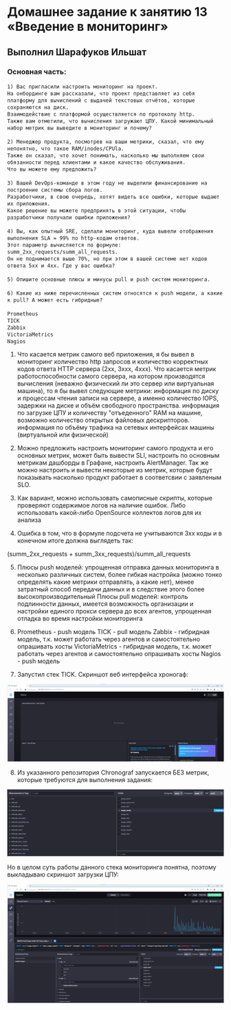 # Домашнее задание к занятию 13 «Введение в мониторинг»

## Выполнил Шарафуков Ильшат

### Основная часть:

```
1) Вас пригласили настроить мониторинг на проект. 
На онбординге вам рассказали, что проект представляет из себя платформу для вычислений с выдачей текстовых отчётов, которые сохраняются на диск. 
Взаимодействие с платформой осуществляется по протоколу http. 
Также вам отметили, что вычисления загружают ЦПУ. Какой минимальный набор метрик вы выведите в мониторинг и почему?

2) Менеджер продукта, посмотрев на ваши метрики, сказал, что ему непонятно, что такое RAM/inodes/CPUla. 
Также он сказал, что хочет понимать, насколько мы выполняем свои обязанности перед клиентами и какое качество обслуживания. 
Что вы можете ему предложить?

3) Вашей DevOps-команде в этом году не выделили финансирование на построение системы сбора логов. 
Разработчики, в свою очередь, хотят видеть все ошибки, которые выдают их приложения. 
Какое решение вы можете предпринять в этой ситуации, чтобы разработчики получали ошибки приложения?

4) Вы, как опытный SRE, сделали мониторинг, куда вывели отображения выполнения SLA = 99% по http-кодам ответов. 
Этот параметр вычисляется по формуле: summ_2xx_requests/summ_all_requests. 
Он не поднимается выше 70%, но при этом в вашей системе нет кодов ответа 5xx и 4xx. Где у вас ошибка?

5) Опишите основные плюсы и минусы pull и push систем мониторинга.

6) Какие из ниже перечисленных систем относятся к push модели, а какие к pull? А может есть гибридные?

Prometheus
TICK
Zabbix
VictoriaMetrics
Nagios

```


1) Что касается метрик самого веб приложения, я бы вывел в мониторинг количество http запросов и количество корректных кодов ответа HTTP сервера (2xx, 3xxx, 4xxx).
Что касается метрик работоспособности самого сервера, на котором производятся вычисления (неважно физический ли это сервер или виртуальная машина), то я бы вывел следующие метрики:
информация по диску и процессам чтения записи на сервере, а именно количество IOPS, задержки на диске и объём свободного пространства.
информация по загрузке ЦПУ и количеству "отъеденного" RAM на машине, возможно количество открытых файловых дескрипторов.
информация по объёму трафика на сетевых интерфейсах машины (виртуальной или физической)

2) Можно предложить настроить мониторинг самого продукта и его основных метрик, может быть вывести SLI, настроить по основным метрикам дашборды в Графане, настроить AlertManager.
Так же можно настроить и вывести некоторые из метрик, которые будут показывать насколько продукт работает в соответсвии с заявленым SLO.

3) Как вариант, можно использовать самописные скрипты, которые проверяют содержимое логов на наличие ошибок. Либо использовать какой-либо OpenSource коллектов логов для их анализа

4) Ошибка в том, что в формуле подсчета не учитываются 3xx коды и в конечном итоге должна выглядеть так:

(summ_2xx_requests + summ_3xx_requests)/summ_all_requests

5) Плюсы push моделей: упрощенная отправка данных мониторинга в несколько различных систем, более гибкая настройка (можно тонко определять какие метрики отправлять, а какие нет), менее затратный способ передачи данных и в следствие этого более высокопроизводительный 
Плюсы pull моделей: контроль подлинности данных, имеется возможность организации и настройки единого прокси сервера до всех агентов, упрощенная отладка во время настройки мониторинга

6) Prometheus - push модель
TICK - pull модель
Zabbix - гибридная модель, т.к. может работать через агентов и самостоятельно опрашивать хосты
VictoriaMetrics - гибридная модель, т.к. может работать через агентов и самостоятельно опрашивать хосты
Nagios - push модель

7) Запустил стек TICK. Скриншот веб интерфейса хроногаф:

![tick-web](img/1_1.png)

8) Из указанного репозитория Chronograf запускается БЕЗ метрик, которые требуются для выполнения задания:

![tick-measure](img/1_3.png)

Но в целом суть работы данного стека мониторинга понятна, поэтому выкладываю скриншот загрузки ЦПУ:

![tick-cpu](img/1_2.png)